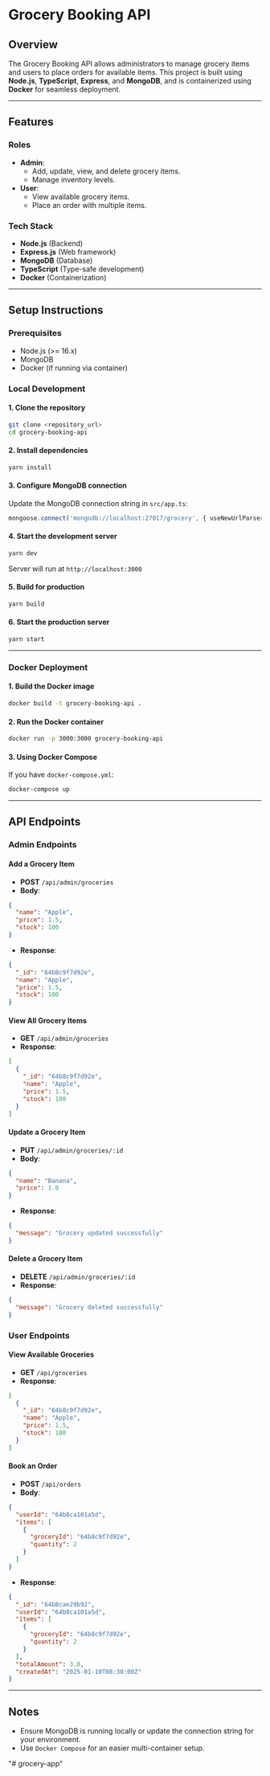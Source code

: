 # Grocery Booking API

## Overview
The Grocery Booking API allows administrators to manage grocery items and users to place orders for available items. This project is built using **Node.js**, **TypeScript**, **Express**, and **MongoDB**, and is containerized using **Docker** for seamless deployment.

---

## Features

### Roles
- **Admin**:
  - Add, update, view, and delete grocery items.
  - Manage inventory levels.
- **User**:
  - View available grocery items.
  - Place an order with multiple items.

### Tech Stack
- **Node.js** (Backend)
- **Express.js** (Web framework)
- **MongoDB** (Database)
- **TypeScript** (Type-safe development)
- **Docker** (Containerization)

---

## Setup Instructions

### Prerequisites
- Node.js (>= 16.x)
- MongoDB
- Docker (if running via container)

### Local Development

#### **1. Clone the repository**
```bash
git clone <repository_url>
cd grocery-booking-api
```

#### **2. Install dependencies**
```bash
yarn install
```

#### **3. Configure MongoDB connection**
Update the MongoDB connection string in `src/app.ts`:
```typescript
mongoose.connect('mongodb://localhost:27017/grocery', { useNewUrlParser: true, useUnifiedTopology: true });
```

#### **4. Start the development server**
```bash
yarn dev
```
Server will run at `http://localhost:3000`

#### **5. Build for production**
```bash
yarn build
```

#### **6. Start the production server**
```bash
yarn start
```

---

### Docker Deployment

#### **1. Build the Docker image**
```bash
docker build -t grocery-booking-api .
```

#### **2. Run the Docker container**
```bash
docker run -p 3000:3000 grocery-booking-api
```

#### **3. Using Docker Compose**
If you have `docker-compose.yml`:
```bash
docker-compose up
```

---

## API Endpoints

### **Admin Endpoints**

#### Add a Grocery Item
- **POST** `/api/admin/groceries`
- **Body**:
```json
{
  "name": "Apple",
  "price": 1.5,
  "stock": 100
}
```
- **Response**:
```json
{
  "_id": "64b8c9f7d92e",
  "name": "Apple",
  "price": 1.5,
  "stock": 100
}
```

#### View All Grocery Items
- **GET** `/api/admin/groceries`
- **Response**:
```json
[
  {
    "_id": "64b8c9f7d92e",
    "name": "Apple",
    "price": 1.5,
    "stock": 100
  }
]
```

#### Update a Grocery Item
- **PUT** `/api/admin/groceries/:id`
- **Body**:
```json
{
  "name": "Banana",
  "price": 1.0
}
```
- **Response**:
```json
{
  "message": "Grocery updated successfully"
}
```

#### Delete a Grocery Item
- **DELETE** `/api/admin/groceries/:id`
- **Response**:
```json
{
  "message": "Grocery deleted successfully"
}
```

### **User Endpoints**

#### View Available Groceries
- **GET** `/api/groceries`
- **Response**:
```json
[
  {
    "_id": "64b8c9f7d92e",
    "name": "Apple",
    "price": 1.5,
    "stock": 100
  }
]
```

#### Book an Order
- **POST** `/api/orders`
- **Body**:
```json
{
  "userId": "64b8ca101a5d",
  "items": [
    {
      "groceryId": "64b8c9f7d92e",
      "quantity": 2
    }
  ]
}
```
- **Response**:
```json
{
  "_id": "64b8cae29b92",
  "userId": "64b8ca101a5d",
  "items": [
    {
      "groceryId": "64b8c9f7d92e",
      "quantity": 2
    }
  ],
  "totalAmount": 3.0,
  "createdAt": "2025-01-10T08:30:00Z"
}
```

---

## Notes
- Ensure MongoDB is running locally or update the connection string for your environment.
- Use `Docker Compose` for an easier multi-container setup.

"# grocery-app" 

